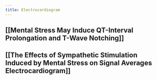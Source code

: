 ```yaml
---
title: Electrocardiogram
---
```


## [[Mental Stress May Induce QT-Interval Prolongation and T-Wave Notching]]
## [[The Effects of Sympathetic Stimulation Induced by Mental Stress on Signal Averages Electrocardiogram]]
